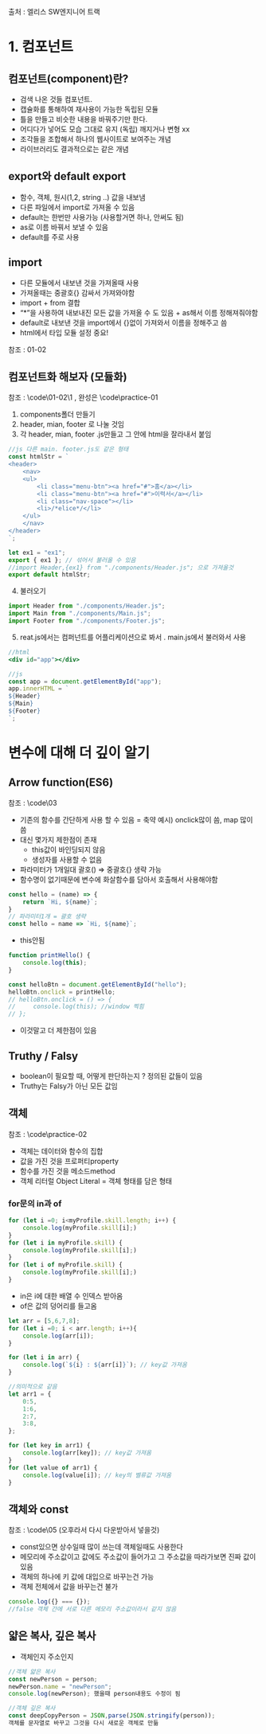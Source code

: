 출처 : 엘리스 SW엔지니어 트랙
# 1. 컴포넌트

## 컴포넌트(component)란?

- 검색 나온 것들 컴포넌트.
- 캡슐화를 통해하여 재사용이 가능한 독립된 모듈
- 틀을 만들고 비슷한 내용을 바꿔주기만 한다.
- 어디다가 넣어도 모습 그대로 유지 (독립) 깨지거나 변형 xx
- 조각들을 조합해서 하나의 웹사이트로 보여주는 개념
- 라이브러리도 결과적으로는 같은 개념

## export와 default export

- 함수, 객체, 원시(1,2, string ..) 값을 내보냄
- 다른 파일에서 import로 가져올 수 있음
- default는 한번만 사용가능 (사용할거면 하나, 안써도 됨)
- as로 이름 바꿔서 보낼 수 있음
- default를 주로 사용

## import

- 다른 모듈에서 내보낸 것을 가져올때 사용
- 가져올때는 중괄호{} 감싸서 가져와야함
- import + from 결합
- “*”을 사용하여 내보내진 모든 값을 가져올 수 도 있음 + as해서 이름 정해져줘야함
- default로 내보낸 것을  import에서 {}없이 가져와서 이름을 정해주고 씀
- html에서 타입 모듈 설정 중요!

참조 : 01-02
## 컴포넌트화 해보자 (모듈화)

참조 : \code\01-02\1 , 완성은 \code\practice-01

1. components폴더 만들기
2. header, mian, footer 로 나눌 것임
3. 각 header, mian, footer .js만들고 그 안에 html을 잘라내서 붙임

```jsx
//js 다른 main. footer.js도 같은 형태
const htmlStr = `
<header>
    <nav>
    <ul>
        <li class="menu-btn"><a href="#">홈</a></li>
        <li class="menu-btn"><a href="#">이력서</a></li>
        <li class="nav-space"></li>
        <li>/*elice*/</li>
    </ul>
    </nav>
</header>
`;

let ex1 = "ex1";
export { ex1 }; // 섞어서 불러올 수 있음
//import Header,{ex1} from "./components/Header.js"; 으로 가져올것
export default htmlStr;
```

4. 불러오기

```jsx
import Header from "./components/Header.js";
import Main from "./components/Main.js";
import Footer from "./components/Footer.js";
```

5. reat.js에서는 컴퍼넌트를 어플리케이션으로 봐서 . main.js에서 불러와서 사용

```jsx
//html
<div id="app"></div>

//js
const app = document.getElementById("app");
app.innerHTML = `
${Header}
${Main}
${Footer}
`;
```
# 변수에 대해 더 깊이 알기

## Arrow function(ES6)

참조 : \code\03

- 기존의 함수를 간단하게 사용 할 수 있음 = 축약
예시) onclick많이 씀,  map 많이 씀
- 대신 몇가지 제한점이 존재
    - this값이 바인딩되지 않음
    - 생성자를 사용할 수 없음
- 파라미터가 1개일대 괄호() ⇒ 중괄호{} 생략 가능
- 함수명이 없기때문에 변수에 화살함수를 담아서 호출해서 사용해야함

```jsx
const hello = (name) => {
    return `Hi, ${name}`;
}
// 파라미터1개 = 괄호 생략
const hello = name => `Hi, ${name}`;
```
- this안됨

```jsx
function printHello() {
    console.log(this);
}

const helloBtn = document.getElementById("hello");
helloBtn.onclick = printHello;
// helloBtn.onclick = () => {
//     console.log(this); //window 찍힘
// };
```

- 이것말고 더 제한점이 있음
## Truthy / Falsy

- boolean이 필요할 때, 어떻게 판단하는지 ?
정의된 값들이 있음
- Truthy는 Falsy가 아닌 모든 값임

## 객체

참조 :  \code\practice-02

- 객체는 데이터와 함수의 집합
- 값을 가진 것을 프로퍼티property
- 함수를 가진 것을 메소드method
- 객체 리터럴 Object Literal  = 객체 형태를 담은 형태

### for문의 in과 of

```jsx
for (let i =0; i<myProfile.skill.length; i++) {
    console.log(myProfile.skill[i];)
}
for (let i in myProfile.skill) {
    console.log(myProfile.skill[i];)
}
for (let i of myProfile.skill) {
    console.log(myProfile.skill[i];)
}
```

- in은 i에 대한 배열 수 인덱스 받아옴
- of은 값의 덩어리를 들고옴

```jsx
let arr = [5,6,7,8];
for (let i =0; i < arr.length; i++){
    console.log(arr[i]);
}

for (let i in arr) {
    console.log(`${i} : ${arr[i]}`); // key값 가져옴
}

//의미적으로 같음
let arr1 = {
    0:5,
    1:6,
    2:7,
    3:8,
};

for (let key in arr1) {
    console.log(arr[key]); // key값 가져옴
}
for (let value of arr1) {
    console.log(value[i]); // key의 벨류값 가져옴
}
```
## 객체와 const

참조 : \code\05 (오후라서 다시 다운받아서 넣을것)

- const있으면 상수일때 많이 쓰는데 객체일때도 사용한다
- 메모리에 주소값이고 값에도 주소값이 들어가고 그 주소값을 따라가보면 진짜 값이 있음
- 객체의 하나에 키 값에 대입으로 바꾸는건 가능
- 객체 전체에서 값을 바꾸는건 불가

```jsx
console.log({} === {}); 
//false 객체 간에 서로 다른 메모리 주소값이라서 같지 않음
```

## 얇은 복사, 깊은 복사

- 객체인지 주소인지

```jsx
//객체 얇은 복사
const newPerson = person;
newPerson.name = "newPerson";
console.log(newPerson); 했을때 person내용도 수정이 됨

//객체 깊은 복사
const deepCopyPerson = JSON,parse(JSON.stringify(person));
객체를 문자열로 바꾸고 그것을 다시 새로운 객체로 만듦
```
